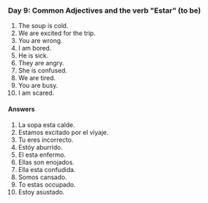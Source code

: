 ### Day 9: Common Adjectives and the verb "Estar" (to be)
1. The soup is cold.
2. We are excited for the trip.
3. You are wrong.
4. I am bored.
5. He is sick.
6. They are angry.
7. She is confused.
8. We are tired.
9. You are busy.
10. I am scared.


#### Answers

1. La sopa esta calde.
2. Estamos excitado por el viyaje.
3. Tu eres incorrecto.
4. Estóy aburrido.
5. El esta enfermo.
6. Ellas son enojados.
7. Ella esta confudida.
8. Somos cansado.
9. To estas occupado.
10. Estoy asustado.
